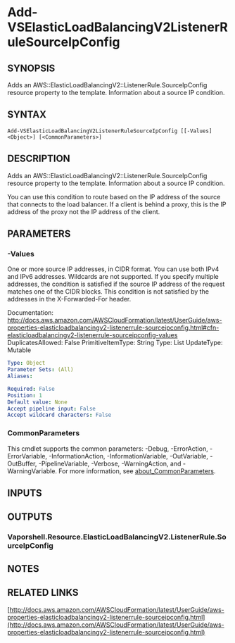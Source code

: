 # Add-VSElasticLoadBalancingV2ListenerRuleSourceIpConfig

## SYNOPSIS
Adds an AWS::ElasticLoadBalancingV2::ListenerRule.SourceIpConfig resource property to the template.
Information about a source IP condition.

## SYNTAX

```
Add-VSElasticLoadBalancingV2ListenerRuleSourceIpConfig [[-Values] <Object>] [<CommonParameters>]
```

## DESCRIPTION
Adds an AWS::ElasticLoadBalancingV2::ListenerRule.SourceIpConfig resource property to the template.
Information about a source IP condition.

You can use this condition to route based on the IP address of the source that connects to the load balancer.
If a client is behind a proxy, this is the IP address of the proxy not the IP address of the client.

## PARAMETERS

### -Values
One or more source IP addresses, in CIDR format.
You can use both IPv4 and IPv6 addresses.
Wildcards are not supported.
If you specify multiple addresses, the condition is satisfied if the source IP address of the request matches one of the CIDR blocks.
This condition is not satisfied by the addresses in the X-Forwarded-For header.

Documentation: http://docs.aws.amazon.com/AWSCloudFormation/latest/UserGuide/aws-properties-elasticloadbalancingv2-listenerrule-sourceipconfig.html#cfn-elasticloadbalancingv2-listenerrule-sourceipconfig-values
DuplicatesAllowed: False
PrimitiveItemType: String
Type: List
UpdateType: Mutable

```yaml
Type: Object
Parameter Sets: (All)
Aliases:

Required: False
Position: 1
Default value: None
Accept pipeline input: False
Accept wildcard characters: False
```

### CommonParameters
This cmdlet supports the common parameters: -Debug, -ErrorAction, -ErrorVariable, -InformationAction, -InformationVariable, -OutVariable, -OutBuffer, -PipelineVariable, -Verbose, -WarningAction, and -WarningVariable. For more information, see [about_CommonParameters](http://go.microsoft.com/fwlink/?LinkID=113216).

## INPUTS

## OUTPUTS

### Vaporshell.Resource.ElasticLoadBalancingV2.ListenerRule.SourceIpConfig
## NOTES

## RELATED LINKS

[http://docs.aws.amazon.com/AWSCloudFormation/latest/UserGuide/aws-properties-elasticloadbalancingv2-listenerrule-sourceipconfig.html](http://docs.aws.amazon.com/AWSCloudFormation/latest/UserGuide/aws-properties-elasticloadbalancingv2-listenerrule-sourceipconfig.html)

